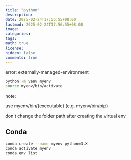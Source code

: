 ```yaml
---
title: "python"
description: 
date: 2025-02-24T17:56:55+08:00
lastmod: 2025-02-24T17:56:55+08:00
image: 
categories: 
tags: 
math: true
license: 
hidden: false
comments: true
---
```


error: externally-managed-environment

```bash
python -m venv myenv
source myenv/bin/activate
```

note:

use myenv/bin/{executable} (e.g. myenv/bin/pip) 

don't change the folder path after creating the virtual env

## Conda
```bash
conda create --name myenv python=3.X
conda activate myenv
conda env list
```
